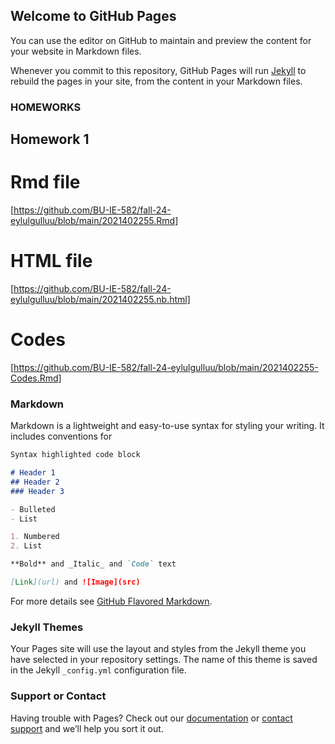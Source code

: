 ## Welcome to GitHub Pages

You can use the editor on GitHub to maintain and preview the content for your website in Markdown files.

Whenever you commit to this repository, GitHub Pages will run [Jekyll](https://jekyllrb.com/) to rebuild the pages in your site, from the content in your Markdown files.

### HOMEWORKS
## Homework 1
# Rmd file
[https://github.com/BU-IE-582/fall-24-eylulgulluu/blob/main/2021402255.Rmd]
# HTML file
[https://github.com/BU-IE-582/fall-24-eylulgulluu/blob/main/2021402255.nb.html]
# Codes
[https://github.com/BU-IE-582/fall-24-eylulgulluu/blob/main/2021402255-Codes.Rmd]

### Markdown

Markdown is a lightweight and easy-to-use syntax for styling your writing. It includes conventions for

```markdown
Syntax highlighted code block

# Header 1
## Header 2
### Header 3

- Bulleted
- List

1. Numbered
2. List

**Bold** and _Italic_ and `Code` text

[Link](url) and ![Image](src)
```

For more details see [GitHub Flavored Markdown](https://guides.github.com/features/mastering-markdown/).

### Jekyll Themes

Your Pages site will use the layout and styles from the Jekyll theme you have selected in your repository settings. The name of this theme is saved in the Jekyll `_config.yml` configuration file.

### Support or Contact

Having trouble with Pages? Check out our [documentation](https://docs.github.com/categories/github-pages-basics/) or [contact support](https://support.github.com/contact) and we’ll help you sort it out.